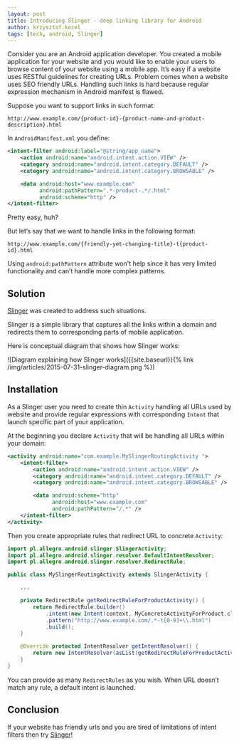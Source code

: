 ```yaml
---
layout: post
title: Introducing Slinger - deep linking library for Android
author: krzysztof.kocel
tags: [tech, android, Slinger]
---
```


Consider you are an Android application developer. You created a mobile application for your website and you would like to enable your
users to browse content of your website using a mobile app. It’s easy if a website uses RESTful guidelines for creating URLs.
Problem comes when a website uses SEO friendly URLs. Handling such links is hard because regular expression mechanism in Android manifest is flawed.

Suppose you want to support links in such format:

`http://www.example.com/{product-id}-{product-name-and-product-description}.html`

In `AndroidManifest.xml` you define:

```xml
<intent-filter android:label="@string/app_name">
    <action android:name="android.intent.action.VIEW" />
    <category android:name="android.intent.category.DEFAULT" />
    <category android:name="android.intent.category.BROWSABLE" />

    <data android:host="www.example.com"
          android:pathPattern=".*-product-.*/.html"
          android:scheme="http" />
</intent-filter>
```

Pretty easy, huh?

But let’s say that we want to handle links in the following format:

`http://www.example.com/{friendly-yet-changing-title}-t{product-id}.html`

Using `android:pathPattern` attribute won't help since it has very limited functionality and can’t handle more complex patterns.

## Solution

[Slinger](https://github.com/allegro/slinger) was created to address such situations.

Slinger is a simple library that captures all the links within a domain and redirects them to corresponding parts of mobile
application.

Here is conceptual diagram that shows how Slinger works:

![Diagram explaining how Slinger works]({{site.baseurl}}{% link /img/articles/2015-07-31-slinger-diagram.png %})

## Installation

As a Slinger user you need to create thin `Activity` handling all URLs used by website and provide regular expressions with
corresponding `Intent` that launch specific part of your application.

At the beginning you declare `Activity` that will be handling all URLs within your domain:

```xml
<activity android:name="com.example.MySlingerRoutingActivity ">
    <intent-filter>
        <action android:name="android.intent.action.VIEW" />
        <category android:name="android.intent.category.DEFAULT" />
        <category android:name="android.intent.category.BROWSABLE" />

        <data android:scheme="http"
              android:host="www.example.com"
              android:pathPattern="/.*" />
    </intent-filter>
</activity>
```

Then you create appropriate rules that redirect URL to concrete `Activity`:

```java
import pl.allegro.android.slinger.SlingerActivity;
import pl.allegro.android.slinger.resolver.DefaultIntentResolver;
import pl.allegro.android.slinger.resolver.RedirectRule;

public class MySlingerRoutingActivity extends SlingerActivity {

    ...

    private RedirectRule getRedirectRuleForProductActivity() {
        return RedirectRule.builder()
            .intent(new Intent(context, MyConcreteActivityForProduct.class))
            .pattern("http://www.example.com/.*-t[0-9]+\\.html")
            .build();
    }

    @Override protected IntentResolver getIntentResolver() {
        return new IntentResolver(asList(getRedirectRuleForProductActivity()));
    }
}
```

You can provide as many `RedirectRules` as you wish. When URL doesn’t match any rule, a default intent is launched.

## Conclusion

If your website has friendly urls and you are tired of limitations of intent filters then try [Slinger](https://github.com/allegro/slinger)!
